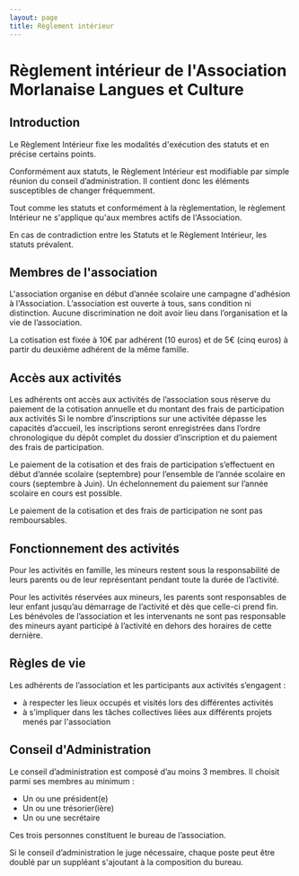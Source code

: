 ```yaml
---
layout: page
title: Règlement intérieur
---
```


# Règlement intérieur de l'Association Morlanaise Langues et Culture

## Introduction

Le Règlement Intérieur fixe les modalités d'exécution des statuts et en précise
certains points.

Conformément aux statuts, le Règlement Intérieur est modifiable par simple réunion
du conseil d’administration. Il contient donc les éléments susceptibles de changer
fréquemment.

Tout comme les statuts et conformément à la règlementation, le règlement Intérieur
ne s'applique qu'aux membres actifs de l'Association.

En cas de contradiction entre les Statuts et le Règlement Intérieur, les statuts prévalent.

## Membres de l'association

L'association organise en début d’année scolaire une campagne d'adhésion à
l'Association. L’association est ouverte à tous, sans condition ni distinction.
Aucune discrimination ne doit avoir lieu dans l’organisation et la vie de l’association.

La cotisation est fixée à 10€ par adhérent (10 euros) et de 5€ (cinq euros) à
partir du deuxième adhérent de la même famille.

## Accès aux activités

Les adhérents ont accès aux activités de l’association sous réserve du paiement
de la cotisation annuelle et du montant des frais de participation aux activités
Si le nombre d’inscriptions sur une activitée dépasse les capacités d’accueil,
les inscriptions seront enregistrées
dans l’ordre chronologique du dépôt complet du dossier d’inscription et du paiement
des frais de participation.

Le paiement de la cotisation et des frais de participation s’effectuent en début
d’année scolaire (septembre) pour l’ensemble de l’année scolaire en cours
(septembre à Juin). Un échelonnement du paiement sur l’année scolaire en cours
est possible.

Le paiement de la cotisation et des frais de participation ne sont pas remboursables.

## Fonctionnement des activités

Pour les activités en famille, les mineurs restent sous la responsabilité de leurs
parents ou de leur représentant pendant toute la durée de l’activité.

Pour les activités réservées aux mineurs, les parents sont responsables de leur
enfant jusqu’au démarrage de l’activité et dès que celle-ci prend fin. Les bénévoles
de l’association et les intervenants ne sont pas responsable des mineurs ayant
participé à l’activité en dehors des horaires de cette dernière.

## Règles de vie

Les adhérents de l’association et les participants aux activités s’engagent :

* à respecter les lieux occupés et visités lors des différentes activités
* à s’impliquer dans les tâches collectives liées aux différents projets menés par l'association

## Conseil d'Administration

Le conseil d’administration est composé d’au moins 3 membres. Il choisit parmi
ses membres au minimum :

* Un ou une président(e)
* Un ou une trésorier(ière)
* Un ou une secrétaire

Ces trois personnes constituent le bureau de l’association.

Si le conseil d’administration le juge nécessaire, chaque poste peut être doublé
par un suppléant s'ajoutant à la composition du bureau.
